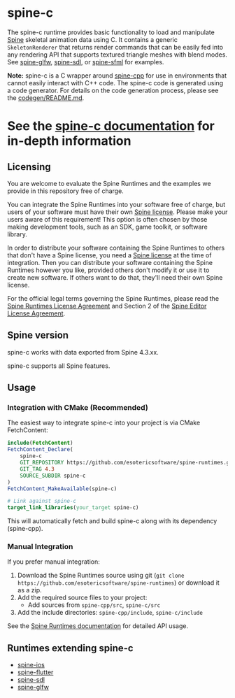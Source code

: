 # spine-c

The spine-c runtime provides basic functionality to load and manipulate [Spine](http://esotericsoftware.com) skeletal animation data using C. It contains a generic `SkeletonRenderer` that returns render commands that can be easily fed into any rendering API that supports textured triangle meshes with blend modes. See [spine-glfw](../spine-glfw), [spine-sdl](../spine-sdl), or [spine-sfml](../spine-sfml) for examples.

**Note:** spine-c is a C wrapper around [spine-cpp](../spine-cpp) for use in environments that cannot easily interact with C++ code. The spine-c code is generated using a code generator. For details on the code generation process, please see the [codegen/README.md](codegen/README.md).

# See the [spine-c documentation](http://esotericsoftware.com/spine-c) for in-depth information

## Licensing

You are welcome to evaluate the Spine Runtimes and the examples we provide in this repository free of charge.

You can integrate the Spine Runtimes into your software free of charge, but users of your software must have their own [Spine license](https://esotericsoftware.com/spine-purchase). Please make your users aware of this requirement! This option is often chosen by those making development tools, such as an SDK, game toolkit, or software library.

In order to distribute your software containing the Spine Runtimes to others that don't have a Spine license, you need a [Spine license](https://esotericsoftware.com/spine-purchase) at the time of integration. Then you can distribute your software containing the Spine Runtimes however you like, provided others don't modify it or use it to create new software. If others want to do that, they'll need their own Spine license.

For the official legal terms governing the Spine Runtimes, please read the [Spine Runtimes License Agreement](http://esotericsoftware.com/spine-runtimes-license) and Section 2 of the [Spine Editor License Agreement](http://esotericsoftware.com/spine-editor-license#s2).

## Spine version

spine-c works with data exported from Spine 4.3.xx.

spine-c supports all Spine features.

## Usage

### Integration with CMake (Recommended)

The easiest way to integrate spine-c into your project is via CMake FetchContent:

```cmake
include(FetchContent)
FetchContent_Declare(
    spine-c
    GIT_REPOSITORY https://github.com/esotericsoftware/spine-runtimes.git
    GIT_TAG 4.3
    SOURCE_SUBDIR spine-c
)
FetchContent_MakeAvailable(spine-c)

# Link against spine-c
target_link_libraries(your_target spine-c)
```

This will automatically fetch and build spine-c along with its dependency (spine-cpp).

### Manual Integration

If you prefer manual integration:

1. Download the Spine Runtimes source using git (`git clone https://github.com/esotericsoftware/spine-runtimes`) or download it as a zip.
2. Add the required source files to your project:
   - Add sources from `spine-cpp/src`, `spine-c/src`
3. Add the include directories: `spine-cpp/include`, `spine-c/include`

See the [Spine Runtimes documentation](http://esotericsoftware.com/spine-documentation#runtimes) for detailed API usage.

## Runtimes extending spine-c

- [spine-ios](../spine-ios)
- [spine-flutter](../spine-flutter)
- [spine-sdl](../spine-sdl)
- [spine-glfw](../spine-glfw)